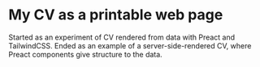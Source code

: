 # My CV as a printable web page

Started as an experiment of CV rendered from data with Preact and TailwindCSS.
Ended as an example of a server-side-rendered CV, where Preact components give
structure to the data.
